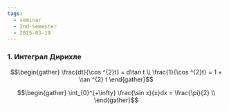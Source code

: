 ```yaml
---
tags:
  - seminar
  - 2nd-semester
  - 2025-03-19
---
```


### 1. Интеграл Дирихле

$$\begin{gather}
\frac{dt}{\cos ^{2}t} = d\tan t \\
\frac{1}{\cos ^{2}t} = 1 + \tan ^{2} t
\end{gather}$$

$$\begin{gather}
\int_{0}^{+\infty} \frac{\sin x}{x}dx = \frac{\pi}{2} \\
\end{gather}$$